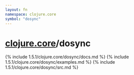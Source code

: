 ```yaml
---
layout: fn
namespace: clojure.core
symbol: "dosync"
---
```


# [clojure.core](../)/dosync

{% include 1.5.1/clojure.core/dosync/docs.md %}
{% include 1.5.1/clojure.core/dosync/examples.md %}
{% include 1.5.1/clojure.core/dosync/src.md %}

